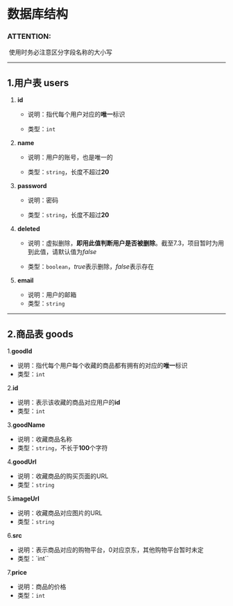 # 数据库结构



### ATTENTION:

​	使用时务必注意区分字段名称的大小写



*****



##  1.用户表  users

1. **id**   

   * 说明：指代每个用户对应的**唯一**标识

   * 类型：`int`

   

2. **name**

   * 说明：用户的账号，也是唯一的

   * 类型：`string`，长度不超过**20**

   

3. **password**

   * 说明：密码

   * 类型：`string`，长度不超过**20**

   

4. **deleted**

   * 说明：虚拟删除，**即用此值判断用户是否被删除**。截至7.3，项目暂时为用到此值，请默认值为*false*

   * 类型：`boolean`，*true*表示删除，*false*表示存在

     
   
5. **email**

   * 说明：用户的邮箱
   * 类型：`string`





******

## 2.商品表  goods

1.**goodId**

* 说明：指代每个用户每个收藏的商品都有拥有的对应的**唯一**标识
* 类型：`int`

2.**id**

* 说明：表示该收藏的商品对应用户的**id**
* 类型：`int`

3.**goodName**

* 说明：收藏商品名称
* 类型：`string`，不长于**100**个字符

4.**goodUrl**

* 说明：收藏商品的购买页面的URL
* 类型：`string`

5.**imageUrl**

* 说明：收藏商品对应图片的URL
* 类型：`string`

6.**src**

* 说明：表示商品对应的购物平台，0对应京东，其他购物平台暂时未定
* 类型：`int``

7.**price**

* 说明：商品的价格
* 类型：`int`
